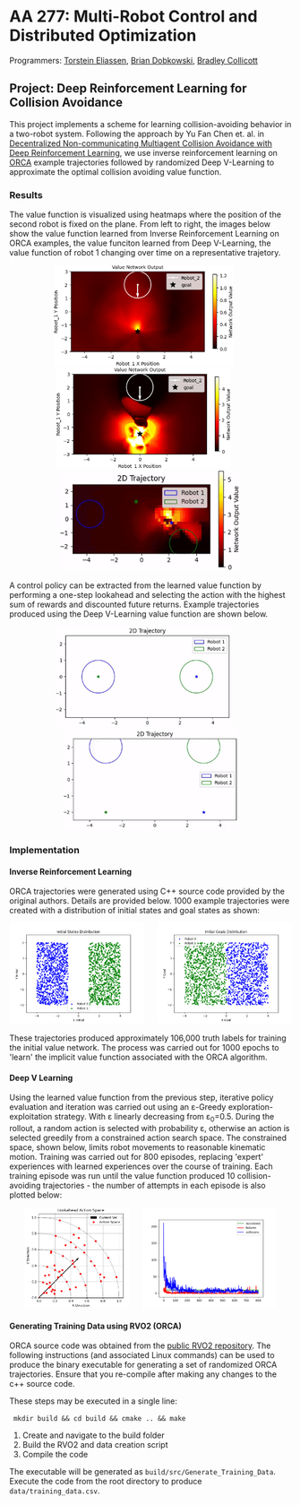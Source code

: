 # AA 277: Multi-Robot Control and Distributed Optimization
Programmers: [Torstein Eliassen](https://github.com/gravlaks), [Brian Dobkowski](https://github.com/bdobkowski), [Bradley Collicott](https://github.com/bcollico)

## Project: Deep Reinforcement Learning for Collision Avoidance
This project implements a scheme for learning collision-avoiding behavior in a two-robot system. Following the approach by Yu Fan Chen et. al. in [Decentralized Non-communicating Multiagent Collision Avoidance with Deep Reinforcement Learning](https://arxiv.org/pdf/1609.07845.pdf), we use inverse reinforcement learning on [ORCA](https://gamma.cs.unc.edu/ORCA/publications/ORCA.pdf) example trajectories followed by randomized Deep V-Learning to approximate the optimal collision avoiding value function.

### Results
The value function is visualized using heatmaps where the position of the second robot is fixed on the plane. From left to right, the images below show the value function learned from Inverse Reinforcement Learning on ORCA examples, the value funciton learned from Deep V-Learning, the value function of robot 1 changing over time on a representative trajetory.
<p align="center">
     <img src="./docs/latex/figures/heatmap_1_Robot_1.png" height="180"/>&nbsp;&nbsp;&nbsp;&nbsp;&nbsp;&nbsp;<img src="./docs/latex/figures/heatmap_rl_robot1.png" height="180"/>&nbsp;&nbsp;&nbsp;&nbsp;&nbsp;&nbsp;<img src="./docs/latex/figures/post_rl_rw.gif" height="180"/>
</p>

A control policy can be extracted from the learned value function by performing a one-step lookahead and selecting the action with the highest sum of rewards and discounted future returns. Example trajectories produced using the Deep V-Learning value function are shown below.
<p align="center">
     <img src="./docs/latex/figures/post_rl_0.gif" height="180"/>&nbsp;&nbsp;&nbsp;&nbsp;&nbsp;&nbsp;<img src="./docs/latex/figures/post_rl_1.gif" height="180"/>
</p>

### Implementation 
#### Inverse Reinforcement Learning
ORCA trajectories were generated using C++ source code provided by the original authors. Details are provided below. 1000 example trajectories were created with a distribution of initial states and goal states as shown:

<p align="center">
     <img src="./docs/latex/figures/train_states_distribution.png" height="180"/>&nbsp;&nbsp;&nbsp;&nbsp;&nbsp;&nbsp;<img src="./docs/latex/figures/train_goals_distribution.png" height="180"/>
</p>

These trajectories produced approximately 106,000 truth labels for training the initial value network. The process was carried out for 1000 epochs to 'learn' the implicit value function associated with the ORCA algorithm.

#### Deep V Learning
Using the learned value function from the previous step, iterative policy evaluation and iteration was carried out using an ε-Greedy exploration-exploitation strategy. With ε linearly decreasing from ε<sub>0</sub>=0.5. During the rollout, a random action is selected with probability ε, otherwise an action is selected greedily from a constrained action search space. The constrained space, shown below, limits robot movements to reasonable kinematic motion. Training was carried out for 800 episodes, replacing 'expert' experiences with learned experiences over the course of training. Each training episode was run until the value function produced 10 collision-avoiding trajectories - the number of attempts in each episode is also plotted below:

<p align="center">
     <img src="./docs/latex/figures/action_space.PNG" height="180"/>&nbsp;&nbsp;&nbsp;&nbsp;&nbsp;&nbsp;<img src="./docs/latex/figures/statistics_rew0.png" height="180"/>
</p>

#### Generating Training Data using RVO2 (ORCA)
ORCA source code was obtained from the [public RVO2 repository](https://github.com/snape/RVO2). The following instructions (and associated Linux commands) can be used to produce the binary executable for generating a set of randomized ORCA trajectories. Ensure that you re-compile after making any changes to the c++ source code.

These steps may be executed in a single line:

     mkdir build && cd build && cmake .. && make
     
1. Create and navigate to the build folder
2. Build the RVO2 and data creation script    
3. Compile the code
      
The executable will be generated as `build/src/Generate_Training_Data`. Execute the code from the root directory to produce `data/training_data.csv`.
